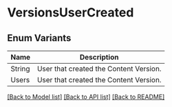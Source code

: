 # VersionsUserCreated

## Enum Variants

| Name | Description |
|---- | -----|
| String | User that created the Content Version. |
| Users | User that created the Content Version. |

[[Back to Model list]](../README.md#documentation-for-models) [[Back to API list]](../README.md#documentation-for-api-endpoints) [[Back to README]](../README.md)


